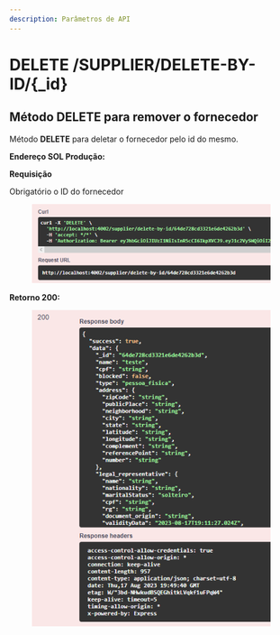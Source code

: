 ```yaml
---
description: Parâmetros de API
---
```


# DELETE /SUPPLIER/DELETE-BY-ID/{\_id}

## Método DELETE para remover o fornecedor

Método **DELETE** para deletar o fornecedor pelo id do mesmo.

**Endereço SOL Produção:**&#x20;

**Requisição**

Obrigatório o ID do fornecedor

<figure><img src="../../.gitbook/assets/Screenshot_11 (2).png" alt=""><figcaption></figcaption></figure>

**Retorno 200:**

<figure><img src="../../.gitbook/assets/Screenshot_12 (2).png" alt=""><figcaption></figcaption></figure>

